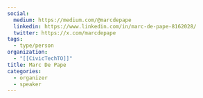 ```yaml
---
social:
  medium: https://medium.com/@marcdepape
  linkedin: https://www.linkedin.com/in/marc-de-pape-8162028/
  twitter: https://x.com/marcdepape
tags:
  - type/person
organization:
  - "[[CivicTechTO]]"
title: Marc De Pape
categories:
  - organizer
  - speaker
---
```

